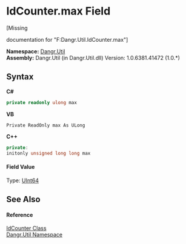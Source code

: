 # IdCounter.max Field
 

\[Missing <summary> documentation for "F:Dangr.Util.IdCounter.max"\]

**Namespace:**&nbsp;<a href="N_Dangr_Util">Dangr.Util</a><br />**Assembly:**&nbsp;Dangr.Util (in Dangr.Util.dll) Version: 1.0.6381.41472 (1.0.*)

## Syntax

**C#**<br />
``` C#
private readonly ulong max
```

**VB**<br />
``` VB
Private ReadOnly max As ULong
```

**C++**<br />
``` C++
private:
initonly unsigned long long max
```


#### Field Value
Type: <a href="http://msdn2.microsoft.com/en-us/library/06cf7918" target="_blank">UInt64</a>

## See Also


#### Reference
<a href="T_Dangr_Util_IdCounter">IdCounter Class</a><br /><a href="N_Dangr_Util">Dangr.Util Namespace</a><br />